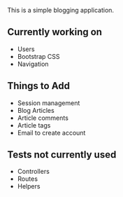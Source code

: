 This is a simple blogging application.

Currently working on
----
* Users
* Bootstrap CSS
* Navigation

Things to Add
----
* Session management
* Blog Articles
* Article comments
* Article tags
* Email to create account

Tests not currently used
----
* Controllers
* Routes
* Helpers
